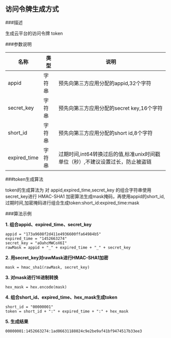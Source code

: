 ## 访问令牌生成方式

###描述

生成云平台的访问令牌 token

###参数说明

|名称|类型|说明|
| -------- | -------- | -------- |
|appid|字符串|预先向第三方应用分配的appid,32个字符|
|secret_key|字符串|预先向第三方应用分配的secret key,16个字符|
|short_id|字符串|预先向第三方应用分配的short id,8个字符
|expired_time|字符串|过期时间,int64转换过后的值,标准unix时间戳 单位（秒）,不建议设置过长，防止被盗链

###token生成算法

token的生成算法为 对 appid,expired_time,secret_key 的组合字符串使用secret_key进行 HMAC-SHA1 加密算法生成mask掩码，再使用appid的short_id,过期时间,加密掩码进行组合生成token:short_id:expired_time:mask

###算法示例

**1. 组合appid、expired_time、secret_key**

    appid = "173a9608f2d411e4936600ffa64984b5"
    expired_time = "1452663274"
    secret_key = "aOahcMWCoX6I"
    rawMask = appid + "_" + expired_time + "_" + secret_key

**2. 用secret_key对rawMask进行HMAC-SHA1加密**

    mask = hmac_sha1(rawMask, secret_key)
	
**3. 对mask进行16进制转换**

    hex_mask = hex.encode(mask)

**4. 组合short_id、expired_time、hex_mask生成token**

    short_id = "00000001"
    token = short_id + ":" + expired_time + ":" + hex_mask

**5. 生成结果**

    00000001:1452663274:1ad06631188024c9e2be9af41bf9474517b33ee3